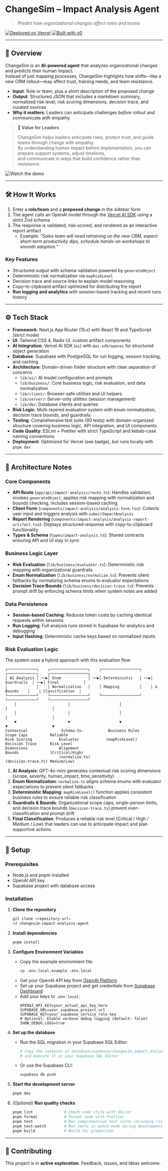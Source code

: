 # ChangeSim – Impact Analysis Agent

> _Predict how organizational changes affect roles and teams_

[![Deployed on Vercel](https://img.shields.io/badge/Deployed%20on-Vercel-black?style=for-the-badge&logo=vercel)](https://vercel.com/ppenasb-5242s-projects/v0-project1)
[![Built with v0](https://img.shields.io/badge/Built%20with-v0.app-black?style=for-the-badge)](https://v0.app/chat/projects/mBdJcC3KTRJ)

---

## 📖 Overview

ChangeSim is an **AI-powered agent** that analyzes organizational changes and predicts their human impact.  
Instead of just mapping processes, ChangeSim highlights how shifts—like a new CRM rollout—may affect trust, training needs, and team resistance.

- **Input**: Role or team, plus a short description of the proposed change
- **Output**: Structured JSON that includes a markdown summary, normalized risk level, risk scoring dimensions, decision trace, and curated sources
- **Why it matters**: Leaders can anticipate challenges _before_ rollout and communicate with empathy.

> **🎯 Value for Leaders**
>
> ChangeSim helps leaders anticipate risks, protect trust, and guide teams through change with empathy.  
> By understanding human impact before implementation, you can prepare support systems, adjust timelines,  
> and communicate in ways that build confidence rather than resistance.

![Watch the demo](./demo.gif)

---

## 🛠️ How It Works

1. Enter a **role/team** and a **proposed change** in the sidebar form
2. The agent calls an OpenAI model through the [Vercel AI SDK](https://ai-sdk.dev/) using a strict Zod schema
3. The response is validated, risk-scored, and rendered as an interactive report artifact
   - Example: _“Sales team will need retraining on the new CRM, expect short-term productivity dips, schedule hands-on workshops to smooth adoption.”_

### Key Features

- Structured output with schema validation powered by `generateObject`
- Deterministic risk normalization via `mapRiskLevel`
- Decision trace and source links to explain model reasoning
- Copy-to-clipboard artifact optimized for distributing the report
- **Run logging and analytics** with session-based tracking and recent runs history

---

## ⚙️ Tech Stack

- **Framework**: Next.js App Router (15.x) with React 19 and TypeScript (strict mode)
- **UI**: Tailwind CSS 4, Radix UI, custom artifact components
- **AI Integration**: Vercel AI SDK (`ai`) with `@ai-sdk/openai` for structured object generation
- **Database**: Supabase with PostgreSQL for run logging, session tracking, and caching
- **Architecture**: Domain-driven folder structure with clear separation of concerns
  - `lib/ai/`: AI model configuration and prompts
  - `lib/business/`: Core business logic, risk evaluation, and data normalization
  - `lib/client/`: Browser-safe utilities and UI helpers
  - `lib/server/`: Server-only utilities (session management)
  - `lib/db/`: Database clients and queries
- **Risk Logic**: Multi-layered evaluation system with enum normalization, decision trace bounds, and guardrails
- **Testing**: Comprehensive test suite (90 tests) with domain-organized structure covering business logic, API integration, and UI components
- **Code Quality**: ESLint + Prettier with strict TypeScript and kebab-case naming conventions
- **Deployment**: Optimized for Vercel (see badge), but runs locally with `pnpm dev`

---

## 🧠 Architecture Notes

### Core Components
- **API Route** (`app/api/impact-analysis/route.ts`): Handles validation, invokes `generateObject`, applies risk mapping with normalization and bounds checking, includes session-based caching
- **Client Form** (`components/impact-analysis/analysis-form.tsx`): Collects user input and triggers analysis with `submitImpactAnalysis`
- **Report Rendering** (`components/impact-analysis/analysis-report-artifact.tsx`): Displays structured response with copy-to-clipboard functionality
- **Types & Schema** (`types/impact-analysis.ts`): Shared contracts ensuring API and UI stay in sync

### Business Logic Layer
- **Risk Evaluation** (`lib/business/evaluator.ts`): Deterministic risk mapping with organizational guardrails
- **Enum Normalization** (`lib/business/normalize.ts`): Prevents silent fallbacks by normalizing schema enums to evaluator expectations
- **Decision Trace Bounds** (`lib/business/decision-trace.ts`): Prevents prompt drift by enforcing schema limits when system notes are added

### Data Persistence
- **Session-based Caching**: Reduces token costs by caching identical requests within sessions
- **Run Logging**: Full analysis runs stored in Supabase for analytics and debugging
- **Input Hashing**: Deterministic cache keys based on normalized inputs

### Risk Evaluation Logic

The system uses a hybrid approach with this evaluation flow:

```
┌─────────────┐    ┌─────────────────┐    ┌─────────────────┐    ┌─────────────┐    ┌─────────────────┐
│ AI Analysis │ ──▶│ Enum            │ ──▶│ Deterministic   │ ──▶│ Guardrails  │ ──▶│ Final           │
│             │    │ Normalization   │    │ Mapping         │    │ & Bounds    │    │ Classification  │
└─────────────┘    └─────────────────┘    └─────────────────┘    └─────────────┘    └─────────────────┘
    │                       │                      │                    │                    │
    │                       │                      │                    │                    │
    ▼                       ▼                      ▼                    ▼                    ▼
Contextual               Schema-to-           Business Rules         Scope Caps          Reliable
Risk Scoring            Evaluator            (mapRiskLevel)         Decision Trace      Risk Level
Dimensions              Alignment                                   Bounds              (Critical/High/
                        (normalize.ts)                              (decision-trace.ts) Medium/Low)
```

1. **AI Analysis**: GPT-4o-mini generates contextual risk scoring dimensions (scope, severity, human_impact, time_sensitivity)
2. **Enum Normalization**: `normalize.ts` aligns schema enums with evaluator expectations to prevent silent fallbacks
3. **Deterministic Mapping**: `mapRiskLevel()` function applies consistent business rules to ensure reliable risk classification
4. **Guardrails & Bounds**: Organizational scope caps, single-person limits, and decision trace bounds (`decision-trace.ts`) prevent over-classification and prompt drift
5. **Final Classification**: Produces a reliable risk level (Critical / High / Medium / Low)
   that leaders can use to anticipate impact and plan supportive actions.
   
---

## 🚀 Setup

### Prerequisites

- Node.js and pnpm installed
- OpenAI API key
- Supabase project with database access

### Installation

1. **Clone the repository**

   ```bash
   git clone <repository-url>
   cd changesim-impact-analysis-agent
   ```

2. **Install dependencies**

   ```bash
   pnpm install
   ```

3. **Configure Environment Variables**
   - Copy the example environment file:
     ```bash
     cp .env.local.example .env.local
     ```
   - Get your OpenAI API key from [OpenAI Platform](https://platform.openai.com/api-keys)
   - Set up your Supabase project and get credentials from [Supabase Dashboard](https://supabase.com/dashboard)
   - Add your keys to `.env.local`:
     ```
     OPENAI_API_KEY=your_actual_api_key_here
     SUPABASE_URL=your_supabase_project_url
     SUPABASE_KEY=your_supabase_service_role_key
     # Optional: Enable verbose debug logging (default: false)
     SHOW_DEBUG_LOGS=true
     ```

4. **Set up the database**
   - Run the SQL migration in your Supabase SQL Editor:
     ```bash
     # Copy the contents of database/supabase/changesim_impact_analysis.sql
     # and execute it in your Supabase SQL Editor
     ```
   - Or use the Supabase CLI:
     ```bash
     supabase db push
     ```

5. **Start the development server**

   ```bash
   pnpm dev
   ```

6. _(Optional)_ **Run quality checks**
   ```bash
   pnpm lint              # Check code style with ESLint
   pnpm format            # Format code with Prettier
   pnpm test              # Run comprehensive test suite including risk evaluation edge cases
   pnpm test:watch        # Run tests in watch mode during development
   pnpm build             # Build for production
   ```

---

## 🤝 Contributing

This project is in **active exploration**. Feedback, issues, and ideas welcome.
